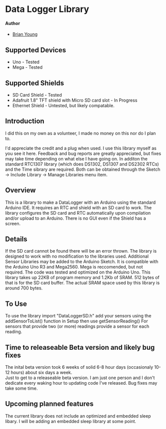 # Data Logger Library
#### Author

* [Brian Young](https://github.com/FreelanceJavaDev)

## Supported Devices

* Uno - Tested
* Mega - Tested

## Supported Shields
* SD Card Shield - Tested
* Adafruit 1.8" TFT shield with Micro SD card slot - In Progress
* Ethernet Shield - Untested, but likely compatable.

## Introduction
I did this on my own as a volunteer, I made no money on this nor do I plan to. 

I'd appreciate the credit and a plug when used.  I use this library myself as you see it here.  Feedback and bug reports are greatly appreciated, but fixes may take time depending on what else I have going on.
In additon the standard RTC1307 library (which does DS1302, DS1307 and DS2302 RTCs) and the Time sibrary are required. 
Both can be obtained through the Sketch -> Include Library -> Manage Libraries menu item.

## Overview 
This is a library to make a DataLogger with an Arduino using the standard Arduino IDE.  It requires an RTC and shield with an SD card to work.
The library configures the SD card and RTC automatically upon compilation and/or upload to an Arduino.  There is no GUI even if the Shield has a screen. 

## Details
If the SD card cannot be found there will be an error thrown.
The library is designed to work with no modification to the libraries used.  Additional Sensor Libraries may be added to the Arduino Sketch.
It is compatible with the Arduino Uno R3 and Mega2560. Mega is reccomended, but not required.  The code was tested and optimized on the Arduino Uno.
This library takes up 22KB of program memory and 1.2Kb of SRAM. 512 bytes of that is for the SD card buffer.
The actual SRAM space used by this library is around 700 bytes.

## To Use
To use the library import "DataLoggerSD.h" add your sensors using the addSensorToList() function in Setup then use getSensorReading()
For sensors that provide two (or more) readings provide a sensor for each reading.

## Time to releaseable Beta version and likely bug fixes
The inital beta version took 6 weeks of solid 6-8 hour days (occasionaly 10-12 hours) about six days a week.  
Just to get to a releaseable beta version. I am just one person and I don't dedicate every waking hour to updating code I've released. Bug fixes may take some time.


## Upcoming planned features
The current library does not include an optimized and embedded sleep libary.  I will be adding an embedded sleep library at some point.
